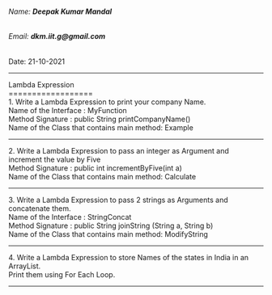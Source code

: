 <h6>Name: <b>Deepak Kumar Mandal</b></h6>
<h6>Email: <b>dkm.iit.g@gmail.com</b></h6>
<p>Date: 21-10-2021</p>
<hr/>
Lambda Expression<br/>
==================<br>
1. Write a Lambda Expression to print your company Name.<br/>
	Name of the Interface : MyFunction <br/>
	Method Signature      : public String printCompanyName() <br/>
        Name of the Class that contains main method: Example<br/>
<hr>
2. Write a Lambda Expression to pass an integer as Argument and increment the value by Five<br/>
	Method Signature :  public int incrementByFive(int a)<br/>
	Name of the Class that contains main method: Calculate<br/>
<hr>
3. Write a Lambda Expression to pass 2 strings as Arguments and concatenate them.<br/>
	Name of the Interface : StringConcat <br/>
	Method Signature : public String joinString (String a, String b) <br/>
	Name of the Class that contains main method: ModifyString<br/>
<hr>
4. Write a Lambda Expression to store Names of the states in India in an ArrayList. <br/>
	Print them using For Each Loop.<br/>
<hr>